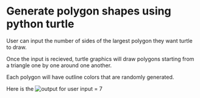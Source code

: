 # Generate polygon shapes using python turtle

User can input the number of sides of the largest polygon they want turtle to draw.

Once the input is recieved, turtle graphics will draw polygons starting from a triangle one by one around one another.

Each polygon will have outline colors that are randomly generated.

Here is the ![output](https://github.com/iamhrk/turtle-polygon-generator/sample-output.jpg?raw=true) for user input = 7